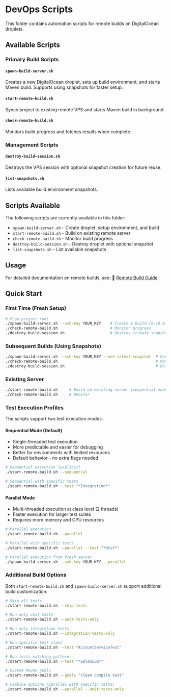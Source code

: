 # DevOps Scripts

This folder contains automation scripts for remote builds on DigitalOcean droplets.

## Available Scripts

### Primary Build Scripts

#### `spawn-build-server.sh`
Creates a new DigitalOcean droplet, sets up build environment, and starts Maven build.
Supports using snapshots for faster setup.

#### `start-remote-build.sh`
Syncs project to existing remote VPS and starts Maven build in background.

#### `check-remote-build.sh`
Monitors build progress and fetches results when complete.

### Management Scripts

#### `destroy-build-session.sh`
Destroys the VPS session with optional snapshot creation for future reuse.

#### `list-snapshots.sh`
Lists available build environment snapshots.

## Scripts Available

The following scripts are currently available in this folder:
- `spawn-build-server.sh` - Create droplet, setup environment, and build
- `start-remote-build.sh` - Build on existing remote server  
- `check-remote-build.sh` - Monitor build progress
- `destroy-build-session.sh` - Destroy droplet with optional snapshot
- `list-snapshots.sh` - List available snapshots

## Usage

For detailed documentation on remote builds, see:
📖 [Remote Build Guide](../docs/remote-build-guide.md)

## Quick Start

### First Time (Fresh Setup)
```bash
# From project root
./spawn-build-server.sh --ssh-key YOUR_KEY    # Create & build (8-10 min setup, sequential mode default)
./check-remote-build.sh                       # Monitor progress
./destroy-build-session.sh                    # Destroy (create snapshot: Y)
```

### Subsequent Builds (Using Snapshots)
```bash
./spawn-build-server.sh --ssh-key YOUR_KEY --use-latest-snapshot  # Fast setup (30s, sequential mode)
./check-remote-build.sh                                           # Monitor
./destroy-build-session.sh                                        # Destroy
```

### Existing Server
```bash
./start-remote-build.sh     # Build on existing server (sequential mode default)
./check-remote-build.sh     # Monitor
```

### Test Execution Profiles

The scripts support two test execution modes:

#### Sequential Mode (Default)
- Single-threaded test execution
- More predictable and easier for debugging
- Better for environments with limited resources
- Default behavior - no extra flags needed

```bash
# Sequential execution (explicit)
./start-remote-build.sh --sequential

# Sequential with specific tests
./start-remote-build.sh --test "*Integration*"
```

#### Parallel Mode
- Multi-threaded execution at class level (2 threads)
- Faster execution for larger test suites
- Requires more memory and CPU resources

```bash
# Parallel execution
./start-remote-build.sh --parallel

# Parallel with specific tests  
./start-remote-build.sh --parallel --test "*Unit*"

# Parallel execution from fresh server
./spawn-build-server.sh --ssh-key YOUR_KEY --parallel
```

### Additional Build Options

Both `start-remote-build.sh` and `spawn-build-server.sh` support additional build customization:

```bash
# Skip all tests
./start-remote-build.sh --skip-tests

# Run only unit tests  
./start-remote-build.sh --unit-tests-only

# Run only integration tests
./start-remote-build.sh --integration-tests-only

# Run specific test class
./start-remote-build.sh --test "AccountServiceTest"

# Run tests matching pattern
./start-remote-build.sh --test "*Selenium*"

# Custom Maven goals
./start-remote-build.sh --goals "clean compile test"

# Combine options (parallel with specific tests)
./start-remote-build.sh --parallel --unit-tests-only
```

